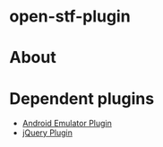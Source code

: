 open-stf-plugin
===============
# About
 

# Dependent plugins
 - [Android Emulator Plugin](https://wiki.jenkins-ci.org/display/JENKINS/Android+Emulator+Plugin)
 - [jQuery Plugin](https://wiki.jenkins-ci.org/display/JENKINS/jQuery+Plugin)
